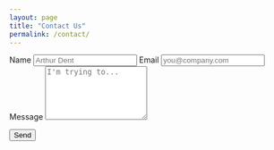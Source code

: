 ```yaml
---
layout: page
title: "Contact Us"
permalink: /contact/
---
```


<form id="contact-form"
      action="https://contact-email-worker.centennialsoft.workers.dev"
      method="POST"
      class="contact-form"
      novalidate>
  <label>
    Name
    <input type="text" name="name" required placeholder="Arthur Dent">
  </label>

  <label>
    Email
    <input type="email" name="email" required placeholder="you@company.com">
  </label>

  <label>
    Message
    <textarea name="message" rows="6" required placeholder="I'm trying to..."></textarea>
  </label>

  <!-- Honeypot -->
  <input type="text" name="_gotcha" tabindex="-1" autocomplete="off" style="display:none">

  <!-- Turnstile widget -->
  <div class="cf-turnstile" data-sitekey="0x4AAAAAABunTwkI4HUAc6Xb"></div>

  <button type="submit">Send</button>
  <p class="form-status" role="status" aria-live="polite"></p>
</form>

<script src="https://challenges.cloudflare.com/turnstile/v0/api.js" async defer></script>

<script>
(function () {
  const form = document.getElementById('contact-form');
  if (!form) return;

  const status = form.querySelector('.form-status');
  const button = form.querySelector('button[type="submit"]');
  const setStatus = (msg, ok) => {
    status.textContent = msg;
    status.classList.remove('ok','err');
    status.classList.add(ok ? 'ok' : 'err');
  };

  form.addEventListener('submit', async (e) => {
    e.preventDefault();
    if (!form.checkValidity()) {
      setStatus('Please fill out all required fields.', false);
      form.reportValidity && form.reportValidity();
      return;
    }

    // Ensure Turnstile token exists
    const tokenInput = form.querySelector('input[name="cf-turnstile-response"]');
    if (!tokenInput || !tokenInput.value) {
      setStatus('Please complete the verification.', false);
      return;
    }

    button.disabled = true;
    setStatus('Sending…', true);

    try {
      const data = new FormData(form);   // no custom headers → no CORS preflight
      const res = await fetch(form.action, { method:'POST', body:data });

      if (res.ok) {
        form.reset();
        window.turnstile && window.turnstile.reset && window.turnstile.reset();
        setStatus('Thanks! We received your message.', true);
      } else {
        const json = await res.json().catch(()=> ({}));
        setStatus(json.error || 'Something went wrong. Please try again.', false);
        window.turnstile && window.turnstile.reset && window.turnstile.reset();
      }
    } catch {
      setStatus('Network error. Please try again.', false);
      window.turnstile && window.turnstile.reset && window.turnstile.reset();
    } finally {
      button.disabled = false;
    }
  });
})();
</script>
